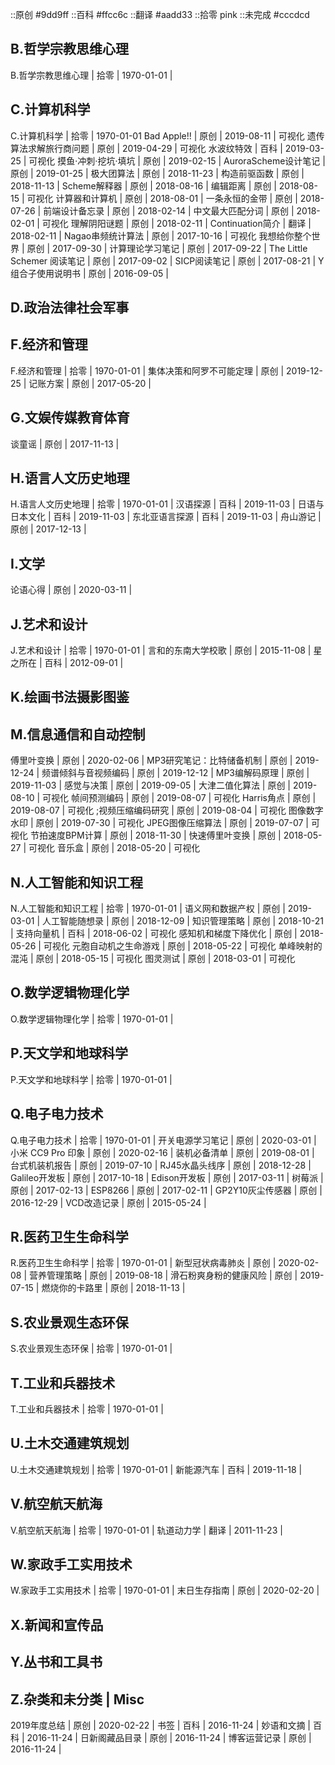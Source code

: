 
::原创    #9dd9ff
::百科    #ffcc6c
::翻译    #aadd33
::拾零    pink
::未完成  #cccdcd

## B.哲学宗教思维心理

B.哲学宗教思维心理                          | 拾零 | 1970-01-01 | 

## C.计算机科学

C.计算机科学                                | 拾零 | 1970-01-01
Bad Apple!!                                 | 原创 | 2019-08-11 | 可视化
遗传算法求解旅行商问题                      | 原创 | 2019-04-29 | 可视化
水波纹特效                                  | 百科 | 2019-03-25 | 可视化
摸鱼·冲刺·挖坑·填坑                         | 原创 | 2019-02-15 | 
AuroraScheme设计笔记                        | 原创 | 2019-01-25 | 
极大团算法                                  | 原创 | 2018-11-23 | 
构造前驱函数                                | 原创 | 2018-11-13 | 
Scheme解释器                                | 原创 | 2018-08-16 | 
编辑距离                                    | 原创 | 2018-08-15 | 可视化
计算器和计算机                              | 原创 | 2018-08-01 | 
一条永恒的金带                              | 原创 | 2018-07-26 | 
前端设计备忘录                              | 原创 | 2018-02-14 | 
中文最大匹配分词                            | 原创 | 2018-02-01 | 可视化
理解阴阳谜题                                | 原创 | 2018-02-11 | 
Continuation简介                            | 翻译 | 2018-02-11 | 
Nagao串频统计算法                           | 原创 | 2017-10-16 | 可视化
我想给你整个世界                            | 原创 | 2017-09-30 | 
计算理论学习笔记                            | 原创 | 2017-09-22 | 
The Little Schemer 阅读笔记                 | 原创 | 2017-09-02 | 
SICP阅读笔记                                | 原创 | 2017-08-21 | 
Y组合子使用说明书                           | 原创 | 2016-09-05 | 

## D.政治法律社会军事

## F.经济和管理

F.经济和管理                                | 拾零 | 1970-01-01 | 
集体决策和阿罗不可能定理                    | 原创 | 2019-12-25 | 
记账方案                                    | 原创 | 2017-05-20 | 

## G.文娱传媒教育体育

谈童谣                                      | 原创 | 2017-11-13 | 

## H.语言人文历史地理

H.语言人文历史地理                          | 拾零 | 1970-01-01 | 
汉语探源                                    | 百科 | 2019-11-03 | 
日语与日本文化                              | 百科 | 2019-11-03 | 
东北亚语言探源                              | 百科 | 2019-11-03 | 
舟山游记                                    | 原创 | 2017-12-13 | 

## I.文学

论语心得                                    | 原创 | 2020-03-11 | 

## J.艺术和设计

J.艺术和设计                                | 拾零 | 1970-01-01 | 
言和的东南大学校歌                          | 原创 | 2015-11-08 | 
星之所在                                    | 百科 | 2012-09-01 | 

## K.绘画书法摄影图鉴

## M.信息通信和自动控制

傅里叶变换                                  | 原创 | 2020-02-06 | 
MP3研究笔记：比特储备机制                   | 原创 | 2019-12-24 | 
频谱倾斜与音视频编码                        | 原创 | 2019-12-12 | 
MP3编解码原理                               | 原创 | 2019-11-03 | 
感觉与决策                                  | 原创 | 2019-09-05 | 
大津二值化算法                              | 原创 | 2019-08-10 | 可视化
帧间预测编码                                | 原创 | 2019-08-07 | 可视化
Harris角点                                  | 原创 | 2019-08-07 | 可视化
;视频压缩编码研究                           | 原创 | 2019-08-04 | 可视化
图像数字水印                                | 原创 | 2019-07-30 | 可视化
JPEG图像压缩算法                            | 原创 | 2019-07-07 | 可视化
节拍速度BPM计算                             | 原创 | 2018-11-30 | 
快速傅里叶变换                              | 原创 | 2018-05-27 | 可视化
音乐盒                                      | 原创 | 2018-05-20 | 可视化

## N.人工智能和知识工程

N.人工智能和知识工程                        | 拾零 | 1970-01-01 | 
语义网和数据产权                            | 原创 | 2019-03-01 | 
人工智能随想录                              | 原创 | 2018-12-09 | 
知识管理策略                                | 原创 | 2018-10-21 | 
支持向量机                                  | 百科 | 2018-06-02 | 可视化
感知机和梯度下降优化                        | 原创 | 2018-05-26 | 可视化
元胞自动机之生命游戏                        | 原创 | 2018-05-22 | 可视化
单峰映射的混沌                              | 原创 | 2018-05-15 | 可视化
图灵测试                                    | 原创 | 2018-03-01 | 可视化

## O.数学逻辑物理化学

O.数学逻辑物理化学                          | 拾零 | 1970-01-01 | 

## P.天文学和地球科学

P.天文学和地球科学                          | 拾零 | 1970-01-01 | 

## Q.电子电力技术

Q.电子电力技术                              | 拾零 | 1970-01-01 | 
开关电源学习笔记                            | 原创 | 2020-03-01 | 
小米 CC9 Pro 印象                           | 原创 | 2020-02-16 | 
装机必备清单                                | 原创 | 2019-08-01 | 
台式机装机报告                              | 原创 | 2019-07-10 | 
RJ45水晶头线序                              | 原创 | 2018-12-28 | 
Galileo开发板                               | 原创 | 2017-10-18 | 
Edison开发板                                | 原创 | 2017-03-11 | 
树莓派                                      | 原创 | 2017-02-13 | 
ESP8266                                     | 原创 | 2017-02-11 | 
GP2Y10灰尘传感器                            | 原创 | 2016-12-29 | 
VCD改造记录                                 | 原创 | 2015-05-24 | 

## R.医药卫生生命科学

R.医药卫生生命科学                          | 拾零 | 1970-01-01 | 
新型冠状病毒肺炎                            | 原创 | 2020-02-08 | 
营养管理策略                                | 原创 | 2019-08-18 | 
滑石粉爽身粉的健康风险                      | 原创 | 2019-07-15 | 
燃烧你的卡路里                              | 原创 | 2018-11-13 | 

## S.农业景观生态环保

S.农业景观生态环保                          | 拾零 | 1970-01-01 | 

## T.工业和兵器技术

T.工业和兵器技术                            | 拾零 | 1970-01-01 | 

## U.土木交通建筑规划

U.土木交通建筑规划                          | 拾零 | 1970-01-01 | 
新能源汽车                                  | 百科 | 2019-11-18 | 

## V.航空航天航海

V.航空航天航海                              | 拾零 | 1970-01-01 | 
轨道动力学                                  | 翻译 | 2011-11-23 | 

## W.家政手工实用技术

W.家政手工实用技术                          | 拾零 | 1970-01-01 | 
末日生存指南                                | 原创 | 2020-02-20 | 

## X.新闻和宣传品

## Y.丛书和工具书

## Z.杂类和未分类 | Misc

2019年度总结                                | 原创 | 2020-02-22 | 
书签                                        | 百科 | 2016-11-24 | 
妙语和文摘                                  | 百科 | 2016-11-24 | 
日新阁藏品目录                              | 原创 | 2016-11-24 | 
博客运营记录                                | 原创 | 2016-11-24 | 







